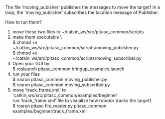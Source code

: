 The file 'moving_pubisher' publishes the messages to move the target1 in a loop, the 'moving_sublisher' subscribes the location message of Publisher. 

How to run them?
1. move these two files to \~/catkin_ws/src/pitasc_common/scripts
2. make them executable \   
   $ chmod +x ~/catkin_ws/src/pitasc_common/scripts/moving_publisher.py\
   $ chmod +x ~/catkin_ws/src/pitasc_common/scripts/moving_subscriber.py   
3. Open your GUI by\
   $ roslaunch pitasc_common bringup_examples.launch
4. run your files\
   $ rosrun pitasc_common moving_publisher.py\
   $ rosrun pitasc_common moving_subscriber.py
5. move 'track_frame.xml' to 'catkin_ws/src/pitasc_common/examples/beginner'\
   run 'track_frame.xml' file to visualize how robotor tracks the target1.\
   $ rosrun pitasc file_reader.py pitasc_common examples/beginner/track_frame.xml
